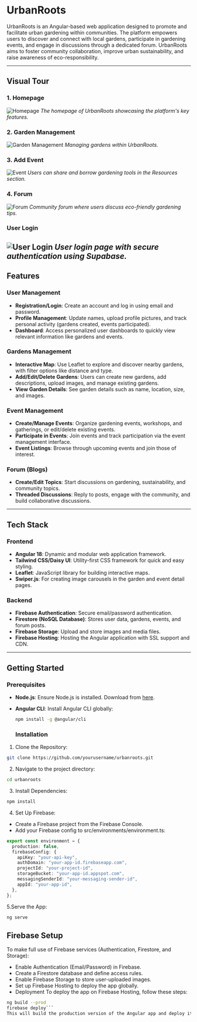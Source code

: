 # UrbanRoots

UrbanRoots is an Angular-based web application designed to promote and facilitate urban gardening within communities. The platform empowers users to discover and connect with local gardens, participate in gardening events, and engage in discussions through a dedicated forum. UrbanRoots aims to foster community collaboration, improve urban sustainability, and raise awareness of eco-responsibility.

---

## Visual Tour

### 1. Homepage
![Homepage](path_to_screenshot/homepage.png)
*The homepage of UrbanRoots showcasing the platform's key features.*

### 2. Garden Management
![Garden Management](path_to_screenshot/garden_management.png)
*Managing gardens within UrbanRoots.*

### 3. Add Event
![Event](path_to_screenshot/resources.png)
*Users can share and borrow gardening tools in the Resources section.*

### 4. Forum
![Forum](path_to_screenshot/forum.png)
*Community forum where users discuss eco-friendly gardening tips.*

### User Login
![User Login](path_to_screenshot/user_login.png)
*User login page with secure authentication using Supabase.*
---
## Features

### User Management
- **Registration/Login**: Create an account and log in using email and password.
- **Profile Management**: Update names, upload profile pictures, and track personal activity (gardens created, events participated).
- **Dashboard**: Access personalized user dashboards to quickly view relevant information like gardens and events.

### Gardens Management
- **Interactive Map**: Use Leaflet to explore and discover nearby gardens, with filter options like distance and type.
- **Add/Edit/Delete Gardens**: Users can create new gardens, add descriptions, upload images, and manage existing gardens.
- **View Garden Details**: See garden details such as name, location, size, and images.

### Event Management
- **Create/Manage Events**: Organize gardening events, workshops, and gatherings, or edit/delete existing events.
- **Participate in Events**: Join events and track participation via the event management interface.
- **Event Listings**: Browse through upcoming events and join those of interest.

### Forum (Blogs)
- **Create/Edit Topics**: Start discussions on gardening, sustainability, and community topics.
- **Threaded Discussions**: Reply to posts, engage with the community, and build collaborative discussions.

---

## Tech Stack

### Frontend
- **Angular 18**: Dynamic and modular web application framework.
- **Tailwind CSS/Daisy UI**: Utility-first CSS framework for quick and easy styling.
- **Leaflet**: JavaScript library for building interactive maps.
- **Swiper.js**: For creating image carousels in the garden and event detail pages.

### Backend
- **Firebase Authentication**: Secure email/password authentication.
- **Firestore (NoSQL Database)**: Stores user data, gardens, events, and forum posts.
- **Firebase Storage**: Upload and store images and media files.
- **Firebase Hosting**: Hosting the Angular application with SSL support and CDN.

---

## Getting Started

### Prerequisites

- **Node.js**: Ensure Node.js is installed. Download from [here](https://nodejs.org/en/).
- **Angular CLI**: Install Angular CLI globally:

  ```bash
  npm install -g @angular/cli
  ```
  ### Installation



1. Clone the Repository:
```bash
git clone https://github.com/yourusername/urbanroots.git
```

2. Navigate to the project directory:
```bash
cd urbanroots
```
3. Install Dependencies:
```bash
npm install
````

4. Set Up Firebase:
- Create a Firebase project from the Firebase Console.
- Add your Firebase config to src/environments/environment.ts:
```ts
export const environment = {
  production: false,
  firebaseConfig: {
    apiKey: "your-api-key",
    authDomain: "your-app-id.firebaseapp.com",
    projectId: "your-project-id",
    storageBucket: "your-app-id.appspot.com",
    messagingSenderId: "your-messaging-sender-id",
    appId: "your-app-id",
  },
};
```
5.Serve the App:
```bash
ng serve
```
 
## Firebase Setup
To make full use of Firebase services (Authentication, Firestore, and Storage):

- Enable Authentication (Email/Password) in Firebase.
- Create a Firestore database and define access rules.
- Enable Firebase Storage to store user-uploaded images.
- Set up Firebase Hosting to deploy the app globally.
- Deployment
To deploy the app on Firebase Hosting, follow these steps:
```bash
ng build --prod
firebase deploy```
This will build the production version of the Angular app and deploy it to Firebase Hosting.


```

